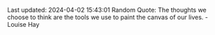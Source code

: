 Last updated: 2024-04-02 15:43:01
Random Quote: The thoughts we choose to think are the tools we use to paint the canvas of our lives. - Louise Hay